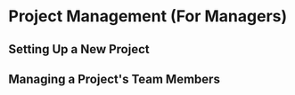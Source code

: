 # Project Management (For Managers)

## Setting Up a New Project

## Managing a Project's Team Members